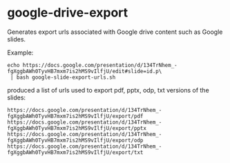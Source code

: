 # google-drive-export

Generates export urls associated with Google drive content such as Google slides. 

Example:

```
echo https://docs.google.com/presentation/d/134TrNhem_-fgXggbAWh0TyvHB7mxm7is2hMS9vIlfjU/edit#slide=id.p\
 | bash google-slide-export-urls.sh
```

produced a list of urls used to export pdf, pptx, odp, txt versions of the slides:

```
https://docs.google.com/presentation/d/134TrNhem_-fgXggbAWh0TyvHB7mxm7is2hMS9vIlfjU/export/pdf
https://docs.google.com/presentation/d/134TrNhem_-fgXggbAWh0TyvHB7mxm7is2hMS9vIlfjU/export/pptx
https://docs.google.com/presentation/d/134TrNhem_-fgXggbAWh0TyvHB7mxm7is2hMS9vIlfjU/export/odp
https://docs.google.com/presentation/d/134TrNhem_-fgXggbAWh0TyvHB7mxm7is2hMS9vIlfjU/export/txt
```

